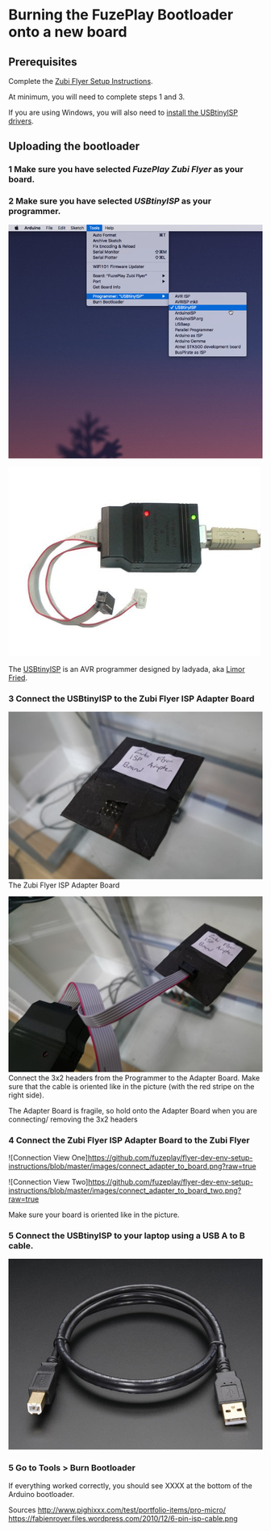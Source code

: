 # Burning the FuzePlay Bootloader onto a new board

## Prerequisites
Complete the [Zubi Flyer Setup Instructions](https://github.com/fuzeplay/flyer-dev-env-setup-instructions/blob/master/README.md).

At minimum, you will need to complete steps 1 and 3.

If you are using Windows, you will also need to [install the USBtinyISP drivers](https://learn.adafruit.com/usbtinyisp/drivers).

## Uploading the bootloader

### 1 Make sure you have selected *FuzePlay Zubi Flyer* as your board.

### 2 Make sure you have selected *USBtinyISP* as your programmer.

![Select the USBtinyISP](https://github.com/fuzeplay/flyer-dev-env-setup-instructions/blob/master/images/select_usb_tiny_isp.png?raw=true!)

![The USBtinyISP](https://github.com/fuzeplay/flyer-dev-env-setup-instructions/blob/master/images/usb_tiny_isp.jpg?raw=true)

The [USBtinyISP](https://learn.adafruit.com/usbtinyisp) is an AVR programmer designed by ladyada, aka [Limor Fried](https://en.wikipedia.org/wiki/Limor_Fried).

### 3 Connect the USBtinyISP to the Zubi Flyer ISP Adapter Board

![Zubi Flyer ISP Adapter Board](https://github.com/fuzeplay/flyer-dev-env-setup-instructions/blob/master/images/adapter.png?raw=true)
The Zubi Flyer ISP Adapter Board

![Connecting the Programmer to the Adapter Board](https://github.com/fuzeplay/flyer-dev-env-setup-instructions/blob/master/images/connect_programmer_to_adapter.png?raw=true)
Connect the 3x2 headers from the Programmer to the Adapter Board. Make sure that the cable is oriented like in the picture (with the red stripe on the right side).

The Adapter Board is fragile, so hold onto the Adapter Board when you are connecting/ removing the 3x2 headers

### 4 Connect the Zubi Flyer ISP Adapter Board to the Zubi Flyer

![Connection View One]https://github.com/fuzeplay/flyer-dev-env-setup-instructions/blob/master/images/connect_adapter_to_board.png?raw=true


![Connection View Two]https://github.com/fuzeplay/flyer-dev-env-setup-instructions/blob/master/images/connect_adapter_to_board_two.png?raw=true

Make sure your board is oriented like in the picture.

### 5 Connect the USBtinyISP to your laptop using a USB A to B cable.

![The Cable](https://github.com/fuzeplay/flyer-dev-env-setup-instructions/blob/master/images/usb_tiny_cable.jpg?raw=true)

### 5 Go to Tools > Burn Bootloader

If everything worked correctly, you should see XXXX at the bottom of the Arduino bootloader.

Sources
http://www.pighixxx.com/test/portfolio-items/pro-micro/
https://fabienroyer.files.wordpress.com/2010/12/6-pin-isp-cable.png
